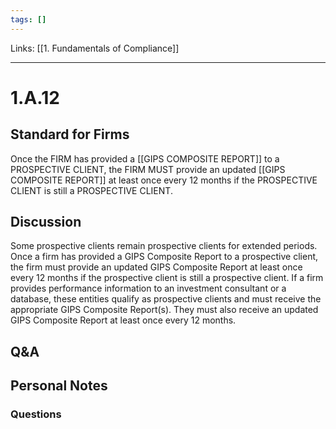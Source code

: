 ```yaml
---
tags: []
---
```

Links: [[1. Fundamentals of Compliance]]
___
# 1.A.12
## Standard for Firms
Once the FIRM has provided a [[GIPS COMPOSITE REPORT]] to a PROSPECTIVE CLIENT, the FIRM MUST provide an updated [[GIPS COMPOSITE REPORT]] at least once every 12 months if the PROSPECTIVE CLIENT is still a PROSPECTIVE CLIENT.
## Discussion
Some prospective clients remain prospective clients for extended periods. Once a firm has provided a GIPS Composite Report to a prospective client, the firm must provide an updated GIPS Composite Report at least once every 12 months if the prospective client is still a prospective client. If a firm provides performance information to an investment consultant or a database, these entities qualify as prospective clients and must receive the appropriate GIPS Composite Report(s). They must also receive an updated GIPS Composite Report at least once every 12 months.
## Q&A

## Personal Notes

### Questions